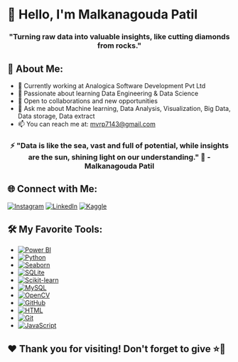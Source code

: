 # 👋 Hello, I'm Malkanagouda Patil

<h3 align="center">"Turning raw data into valuable insights, like cutting diamonds from rocks."</h3>

## 💼 About Me:
- 🔭 Currently working at Analogica Software Development Pvt Ltd
- 🌱 Passionate about learning Data Engineering & Data Science
- 👯 Open to collaborations and new opportunities
- 💬 Ask me about Machine learning, Data Analysis, Visualization, Big Data, Data storage, Data extract
- 📫 You can reach me at: [mvrp7143@gmail.com](mailto:mvrp7143@gmail.com)

<h3 align="center">⚡ "Data is like the sea, vast and full of potential, while insights are the sun, shining light on our understanding." 🤑 - Malkanagouda Patil</h3>

## 🌐 Connect with Me:
[![Instagram](https://img.shields.io/badge/Instagram-%23E4405F.svg?logo=Instagram&logoColor=white)](https://www.instagram.com/malkupatil/)
[![LinkedIn](https://img.shields.io/badge/LinkedIn-%230077B5.svg?logo=linkedin&logoColor=white)](https://www.linkedin.com/in/mvrp7143)
[![Kaggle](https://img.shields.io/badge/-Kaggle-yellow?style=flat&logo=kaggle&logoColor=white)](https://www.kaggle.com/malkanagouda)

## 🛠️ My Favorite Tools:
- [![Power BI](https://img.shields.io/badge/Power_BI-%230077B5.svg?logo=Power-BI&logoColor=white)](https://learn.microsoft.com/en-us/power-bi/)
- [![Python](https://img.shields.io/badge/Python-%233776AB.svg?logo=Python&logoColor=white)](https://www.python.org/)
- [![Seaborn](https://img.shields.io/badge/Seaborn-%2376B900.svg?logo=Seaborn&logoColor=white)](https://seaborn.pydata.org/)
- [![SQLite](https://img.shields.io/badge/SQLite-%23003B57.svg?logo=SQLite&logoColor=white)](https://www.sqlite.org/index.html)
- [![Scikit-learn](https://img.shields.io/badge/Scikit_learn-%23F7931E.svg?logo=scikit-learn&logoColor=white)](https://scikit-learn.org/stable/)
- [![MySQL](https://img.shields.io/badge/MySQL-%230075A8.svg?logo=MySQL&logoColor=white)](https://www.mysql.com/)
- [![OpenCV](https://img.shields.io/badge/OpenCV-%235C3EE8.svg?logo=OpenCV&logoColor=white)](https://opencv.org/)
- [![GitHub](https://img.shields.io/badge/GitHub-%23181717.svg?logo=GitHub&logoColor=white)](https://github.com/)
- [![HTML](https://img.shields.io/badge/HTML-%23E34F26.svg?logo=HTML5&logoColor=white)](https://developer.mozilla.org/en-US/docs/Web/HTML)
- [![Git](https://img.shields.io/badge/Git-%23F05032.svg?logo=Git&logoColor=white)](https://git-scm.com/)
- [![JavaScript](https://img.shields.io/badge/JavaScript-%23F7DF1E.svg?logo=JavaScript&logoColor=white)](https://developer.mozilla.org/en-US/docs/Web/JavaScript)

## ❤️ Thank you for visiting! Don't forget to give ⭐️💫
